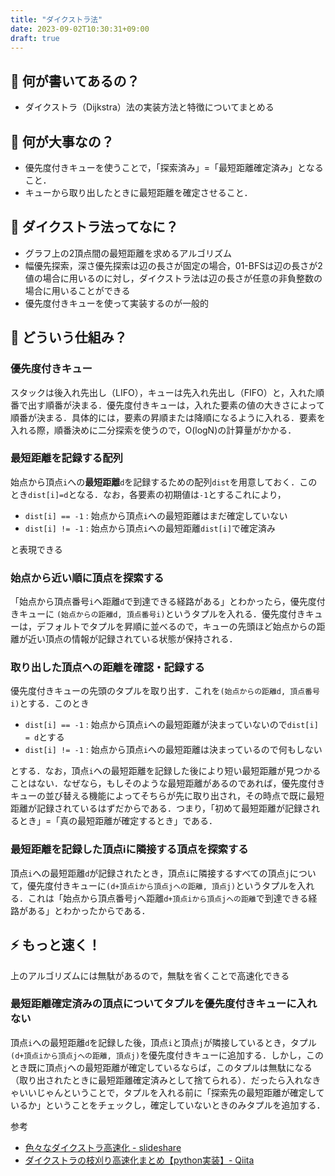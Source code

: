 ```yaml
---
title: "ダイクストラ法"
date: 2023-09-02T10:30:31+09:00
draft: true
---
```

## 🤔 何が書いてあるの？
- ダイクストラ（Dijkstra）法の実装方法と特徴についてまとめる

## 🤔 何が大事なの？
- 優先度付きキューを使うことで，「探索済み」=「最短距離確定済み」となること．
- キューから取り出したときに最短距離を確定させること．

## 🤔 ダイクストラ法ってなに？
- グラフ上の2頂点間の最短距離を求めるアルゴリズム
- 幅優先探索，深さ優先探索は辺の長さが固定の場合，01-BFSは辺の長さが2値の場合に用いるのに対し，ダイクストラ法は辺の長さが任意の非負整数の場合に用いることができる
- 優先度付きキューを使って実装するのが一般的

## 🤔 どういう仕組み？
### 優先度付きキュー
スタックは後入れ先出し（LIFO），キューは先入れ先出し（FIFO）と，入れた順番で出す順番が決まる．優先度付きキューは，入れた要素の値の大きさによって順番が決まる．具体的には，要素の昇順または降順になるように入れる．要素を入れる際，順番決めに二分探索を使うので，O(logN)の計算量がかかる．
### 最短距離を記録する配列
始点から頂点`i`への**最短距離**`d`を記録するための配列`dist`を用意しておく．このとき`dist[i]=d`となる．なお，各要素の初期値は`-1`とするこれにより，

- `dist[i] == -1` : 始点から頂点`i`への最短距離はまだ確定していない
- `dist[i] != -1` : 始点から頂点`i`への最短距離`dist[i]`で確定済み

と表現できる
### 始点から近い順に頂点を探索する
「始点から頂点番号`i`へ距離`d`で到達できる経路がある」とわかったら，優先度付きキューに `(始点からの距離d, 頂点番号i)`というタプルを入れる．優先度付きキューは，デフォルトでタプルを昇順に並べるので，キューの先頭ほど始点からの距離が近い頂点の情報が記録されている状態が保持される．
### 取り出した頂点への距離を確認・記録する
優先度付きキューの先頭のタプルを取り出す．これを`(始点からの距離d, 頂点番号i)`とする．このとき

- `dist[i] == -1` : 始点から頂点`i`への最短距離が決まっていないので`dist[i] = d`とする
- `dist[i] != -1` : 始点から頂点`i`への最短距離は決まっているので何もしない

とする．なお，頂点`i`への最短距離を記録した後により短い最短距離が見つかることはない．なぜなら，もしそのような最短距離があるのであれば，優先度付きキューの並び替える機能によってそちらが先に取り出され，その時点で既に最短距離が記録されているはずだからである．つまり，「初めて最短距離が記録されるとき」=「真の最短距離が確定するとき」である．
### 最短距離を記録した頂点iに隣接する頂点を探索する
頂点`i`への最短距離`d`が記録されたとき，頂点`i`に隣接するすべての頂点`j`について，優先度付きキューに`(d+頂点iから頂点jへの距離, 頂点j)`というタプルを入れる．これは「始点から頂点番号`j`へ距離`d+頂点iから頂点jへの距離`で到達できる経路がある」とわかったからである．

## ⚡️ もっと速く！
上のアルゴリズムには無駄があるので，無駄を省くことで高速化できる
### 最短距離確定済みの頂点についてタプルを優先度付きキューに入れない
頂点`i`への最短距離`d`を記録した後，頂点`i`と頂点`j`が隣接しているとき，タプル`(d+頂点iから頂点jへの距離, 頂点j)`を優先度付きキューに追加する．しかし，このとき既に頂点`j`への最短距離が確定しているならば，このタプルは無駄になる（取り出されたときに最短距離確定済みとして捨てられる）．だったら入れなきゃいいじゃんということで，タプルを入れる前に「探索先の最短距離が確定しているか」ということをチェックし，確定していないときのみタプルを追加する．

参考
- [色々なダイクストラ高速化 - slideshare](https://www.slideshare.net/yosupo/ss-46612984)
- [ダイクストラの枝刈り高速化まとめ【python実装】- Qiita](https://qiita.com/ansain/items/8a2762446cdf2eb47759)